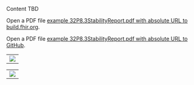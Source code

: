 Content TBD
<html>
  <body>
<p>Open a PDF file <a href="https://build.fhir.org/ig/HL7/uv-dx-pq/branches/master/stability.htmlexample-html/32P8.3StabilityReport.pdf">example 32P8.3StabilityReport.pdf with absolute URL to build.fhir.org</a>.</p>
<p>Open a PDF file <a href="https://github.com/HL7/uv-dx-pq/blob/master/input/example-html/32P8.3%20Stability%20Report.pdf">example 32P8.3StabilityReport.pdf with absolute URL to GitHub</a>.</p>
  </body>
</html>

<table><tr><td><img src="32P8.3StabilityReport.pdf" /></td></tr></table>

<table><tr><td><img src="example-html/32P8.3StabilityReport.pdf" /></td></tr></table>